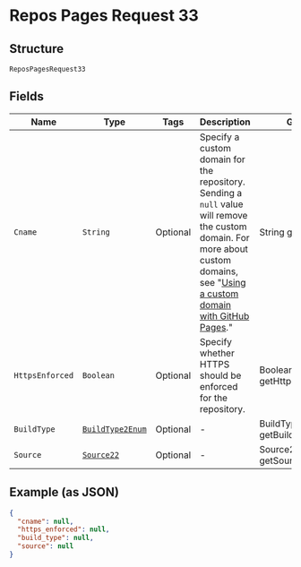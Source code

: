 
# Repos Pages Request 33

## Structure

`ReposPagesRequest33`

## Fields

| Name | Type | Tags | Description | Getter | Setter |
|  --- | --- | --- | --- | --- | --- |
| `Cname` | `String` | Optional | Specify a custom domain for the repository. Sending a `null` value will remove the custom domain. For more about custom domains, see "[Using a custom domain with GitHub Pages](https://docs.github.com/articles/using-a-custom-domain-with-github-pages/)." | String getCname() | setCname(String cname) |
| `HttpsEnforced` | `Boolean` | Optional | Specify whether HTTPS should be enforced for the repository. | Boolean getHttpsEnforced() | setHttpsEnforced(Boolean httpsEnforced) |
| `BuildType` | [`BuildType2Enum`](../../doc/models/build-type-2-enum.md) | Optional | - | BuildType2Enum getBuildType() | setBuildType(BuildType2Enum buildType) |
| `Source` | [`Source22`]($m/ReposPagesRequest33Source) | Optional | - | Source22 getSource() | setSource(Source22 source) |

## Example (as JSON)

```json
{
  "cname": null,
  "https_enforced": null,
  "build_type": null,
  "source": null
}
```

